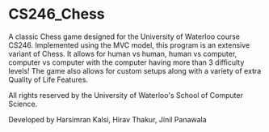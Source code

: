 # CS246_Chess
A classic Chess game designed for the University of Waterloo course CS246. Implemented using the MVC model, 
this program is an extensive variant of Chess. It allows for human vs human, human vs computer, computer vs computer with the
computer having more than 3 difficulty levels! The game also allows for custom setups along with a variety of extra
Quality of Life Features.

All rights reserved by the University of Waterloo's School of Computer Science.

Developed by Harsimran Kalsi, Hirav Thakur, Jinil Panawala
